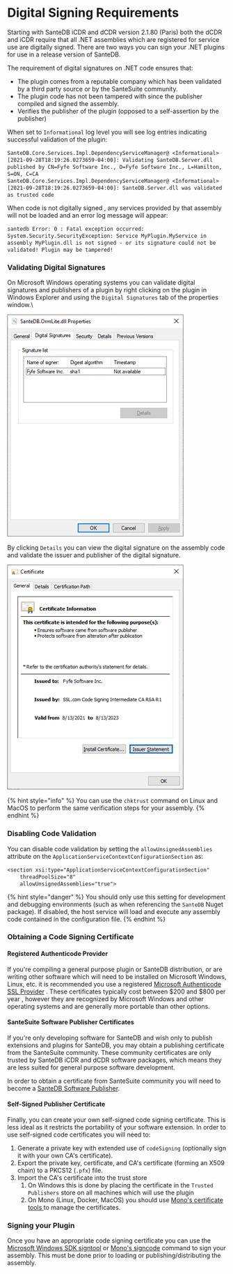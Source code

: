 # Digital Signing Requirements

Starting with SanteDB iCDR and dCDR version 2.1.80 (Paris) both the dCDR and iCDR require that all .NET assemblies which are registered for service use are digitally signed. There are two ways you can sign your .NET plugins for use in a release version of SanteDB.

The requirement of digital signatures on .NET code ensures that:

* The plugin comes from a reputable company which has been validated by a third party source or by the SanteSuite community.
* The plugin code has not been tampered with since the publisher compiled and signed the assembly.
* Verifies the publisher of the plugin (opposed to a self-assertion by the publisher)

When set to `Informational` log level you will see log entries indicating successful validation of the plugin:

```
SanteDB.Core.Services.Impl.DependencyServiceManager@ <Informational> [2021-09-28T18:19:26.0273659-04:00]: Validating SanteDB.Server.dll published by CN=Fyfe Software Inc., O=Fyfe Software Inc., L=Hamilton, S=ON, C=CA
SanteDB.Core.Services.Impl.DependencyServiceManager@ <Informational> [2021-09-28T18:19:26.0273659-04:00]: SanteDB.Server.dll was validated as trusted code
```

When code is not digitally signed , any services provided by that assembly will not be loaded and an error log message will appear:

```
santedb Error: 0 : Fatal exception occurred: System.Security.SecurityException: Service MyPlugin.MyService in assembly MyPlugin.dll is not signed - or its signature could not be validated! Plugin may be tampered!
```

### Validating Digital Signatures

On Microsoft Windows operating systems you can validate digital signatures and publishers of a plugin by right clicking on the plugin in Windows Explorer and using the `Digital Signatures` tab of the properties window.\


![Viewing Digital Signatures](<../../../../.gitbook/assets/image (404).png>)

By clicking `Details` you can view the digital signature on the assembly code and validate the issuer and publisher of the digital signature.&#x20;

![Certificate Details](<../../../../.gitbook/assets/image (406).png>)

{% hint style="info" %}
You can use the `chktrust` command on Linux and MacOS to perform the same verification steps for your assembly.
{% endhint %}

### Disabling Code Validation

You can disable code validation by setting the `allowUnsignedAssemblies` attribute on the `ApplicationServiceContextConfigurationSection` as:

```markup
<section xsi:type="ApplicationServiceContextConfigurationSection"
    threadPoolSize="8"
    allowUnsignedAssemblies="true">
```

{% hint style="danger" %}
You should only use this setting for development and debugging environments (such as when referencing the `SanteDB` Nuget package). If disabled, the host service will load and execute any assembly code contained in the configuration file.
{% endhint %}

### Obtaining a Code Signing Certificate

#### Registered Authenticode Provider

If you're compiling a general purpose plugin or SanteDB distribution, or are writing other software which will need to be installed on Microsoft Windows, Linux, etc. it is recommended you use a registered [Microsoft Authenticode SSL Provider](https://docs.microsoft.com/en-us/windows-hardware/drivers/install/authenticode) . These certificates typically cost between $200 and $800 per year , however they are recognized by Microsoft Windows and other operating systems and are generally more portable than other options.

#### SanteSuite Software Publisher Certificates

If you're only developing software for SanteDB and wish only to publish extensions and plugins for SanteDB, you may obtain a publishing certificate from the SanteSuite community. These community certificates are only trusted by SanteDB iCDR and dCDR software packages, which means they are less suited for general purpose software development.

In order to obtain a certificate from SanteSuite community you will need to become a [SanteDB Software Publisher](../../../../santedb/architecture/santedb/santedb-software-publishers.md).&#x20;

#### Self-Signed Publisher Certificate

Finally, you can create your own self-signed code signing certificate. This is less ideal as it restricts the portability of your software extension. In order to use self-signed code certificates you will need to:

1. Generate a private key with extended use of `codeSigning` (optionally sign it with your own CA's certificate).
2. Export the private key, certificate, and CA's certificate (forming an X509 chain) to a PKCS12 (`.pfx`) file.
3. Import the CA's certificate into the trust store
   1. On Windows this is done by placing the certificate in the `Trusted Publishers` store on all machines which will use the plugin
   2. On Mono (Linux, Docker, MacOS) you should use [Mono's certificate tools ](https://www.mono-project.com/docs/faq/security/)to manage the certificates.

### Signing your Plugin

Once you have an appropriate code signing certificate you can use the [Microsoft Windows SDK signtool](https://docs.microsoft.com/en-us/dotnet/framework/tools/signtool-exe) or [Mono's signcode](https://www.mankier.com/1/signcode) command to sign your assembly. This must be done prior to loading or publishing/distributing the assembly.
